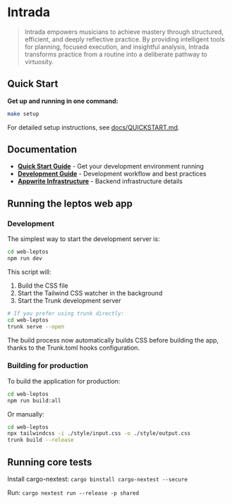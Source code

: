 # Intrada

> Intrada empowers musicians to achieve mastery through structured, efficient, and deeply reflective practice. By providing intelligent tools for planning, focused execution, and insightful analysis, Intrada transforms practice from a routine into a deliberate pathway to virtuosity.

## Quick Start

**Get up and running in one command:**
```bash
make setup
```

For detailed setup instructions, see [docs/QUICKSTART.md](docs/QUICKSTART.md).

## Documentation

- **[Quick Start Guide](docs/QUICKSTART.md)** - Get your development environment running
- **[Development Guide](docs/DEVELOPMENT.md)** - Development workflow and best practices  
- **[Appwrite Infrastructure](docs/APPWRITE_INFRASTRUCTURE.md)** - Backend infrastructure details

## Running the leptos web app

### Development

The simplest way to start the development server is:

```bash
cd web-leptos
npm run dev
```

This script will:
1. Build the CSS file
2. Start the Tailwind CSS watcher in the background
3. Start the Trunk development server

```bash
# If you prefer using trunk directly:
cd web-leptos
trunk serve --open
```

The build process now automatically builds CSS before building the app, thanks to the Trunk.toml hooks configuration.

### Building for production

To build the application for production:

```bash
cd web-leptos
npm run build:all
```

Or manually:

```bash
cd web-leptos
npx tailwindcss -i ./style/input.css -o ./style/output.css
trunk build --release
```

## Running core tests

Install cargo-nextest: `cargo binstall cargo-nextest --secure`

Run: `cargo nextest run --release -p shared`
